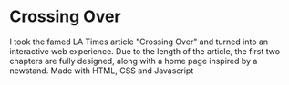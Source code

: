 # Crossing Over

I took the famed LA Times article "Crossing Over" and turned into an interactive web experience. 
Due to the length of the article, the first two chapters are fully designed, along with a home page inspired by a newstand. 
Made with HTML, CSS and Javascript
